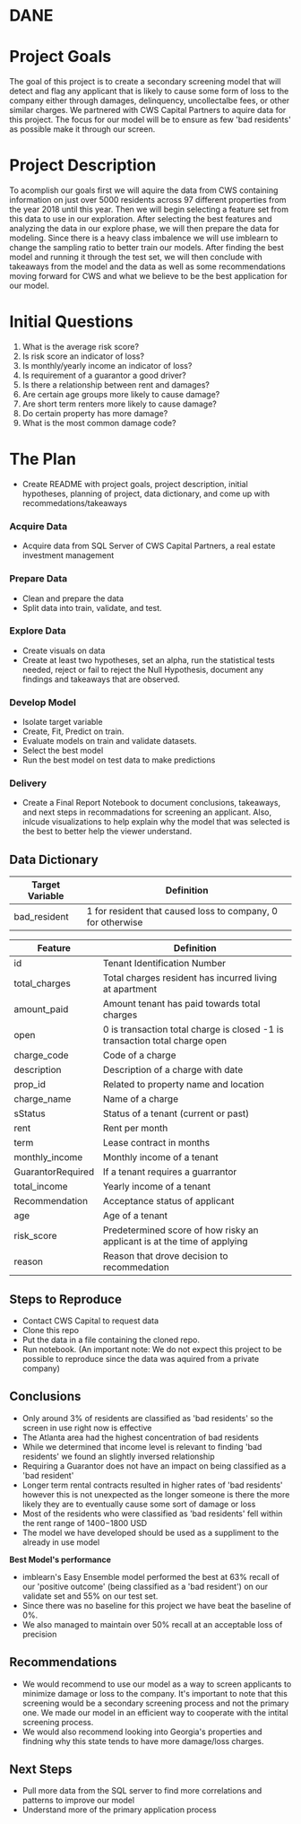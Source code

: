 # DANE

# Project Goals

The goal of this project is to create a secondary screening model that will detect and flag any applicant that is likely to cause some form of loss to the company either through damages, delinquency, uncollectalbe fees, or other similar charges. We partnered with CWS Capital Partners to aquire data for this project. The focus for our model will be to ensure as few 'bad residents' as possible make it through our screen.

# Project Description

To acomplish our goals first we will aquire the data from CWS containing information on just over 5000 residents across 97 different properties from the year 2018 until this year. Then we will begin selecting a feature set from this data to use in our exploration. After selecting the best features and analyzing the data in our explore phase, we will then prepare the data for modeling. Since there is a heavy class imbalence we will use imblearn to change the sampling ratio to better train our models. After finding the best model and running it through the test set, we will then conclude with takeaways from the model and the data as well as some recommendations moving forward for CWS and what we believe to be the best application for our model.

# Initial Questions
1. What is the average risk score?
2. Is risk score an indicator of loss?
3. Is monthly/yearly income an indicator of loss?
4. Is requirement of a guarantor a good driver?
5. Is there a relationship between rent and damages?
6. Are certain age groups more likely to cause damage?
7. Are short term renters more likely to cause damage?
8. Do certain property has more damage?
9. What is the most common damage code?


# The Plan

 - Create README with project goals, project description, initial hypotheses, planning of project, data dictionary, and come up with recommedations/takeaways

### Acquire Data
 - Acquire data from SQL Server of CWS Capital Partners, a real estate investment management
### Prepare Data

 - Clean and prepare the data 
 - Split data into train, validate, and test.
 
### Explore Data

- Create visuals on data 
- Create at least two hypotheses, set an alpha, run the statistical tests needed, reject or fail to reject the Null Hypothesis, document any findings and takeaways that are observed.

### Develop Model

 - Isolate target variable
 - Create, Fit, Predict on train.
 - Evaluate models on train and validate datasets.
 - Select the best model
 - Run the best model on test data to make predictions
 
### Delivery  
 - Create a Final Report Notebook to document conclusions, takeaways, and next steps in recommadations for screening an applicant. Also, inlcude visualizations to help explain why the model that was selected is the best to better help the viewer understand. 


## Data Dictionary


| Target Variable |     Definition     |
| --------------- | ------------------ |
|      bad_resident    | 1 for resident that caused loss to company, 0 for otherwise |

| Feature  | Definition |
| ------------- | ------------- |
| id | Tenant Identification Number |
| total_charges | Total charges resident has incurred living at apartment   |
| amount_paid | Amount tenant has paid towards total charges |
| open |  0 is transaction total charge is closed -1 is transaction total charge open|
| charge_code | Code of a charge  |
| description | Description of a charge with date|
| prop_id | Related to property name and location  |
| charge_name | Name of a charge  |
| sStatus | Status of a tenant (current or past) |
| rent | Rent per month |
| term | Lease contract in months |  
| monthly_income | Monthly income of a tenant |
| GuarantorRequired | If a tenant requires a guarrantor |
| total_income | Yearly income of a tenant |
| Recommendation | Acceptance status of applicant |
| age | Age of a tenant |
| risk_score | Predetermined score of how risky an applicant is at the time of applying |
| reason | Reason that drove decision to recommedation |



## Steps to Reproduce

- Contact CWS Capital to request data
- Clone this repo
- Put the data in a file containing the cloned repo.
- Run notebook.
(An important note: We do not expect this project to be possible to reproduce since the data was aquired from a private company)

## Conclusions

- Only around 3% of residents are classified as 'bad residents' so the screen in use right now is effective
- The Atlanta area had the highest concentration of bad residents
- While we determined that income level is relevant to finding 'bad residents' we found an slightly inversed relationship
- Requiring a Guarantor does not have an impact on being classified as a 'bad resident'
- Longer term rental contracts resulted in higher rates of 'bad residents' however this is not unexpected as the longer someone is there the more likely they are to eventually cause some sort of damage or loss
- Most of the residents who were classified as 'bad residents' fell within the rent range of $1400-$1800 USD
- The model we have developed should be used as a suppliment to the already in use model

 
**Best Model's performance**
- imblearn's Easy Ensemble model performed the best at 63% recall of our 'positive outcome' (being classified as a 'bad resident') on our validate set and 55% on our test set.
- Since there was no baseline for this project we have beat the baseline of 0%.
- We also managed to maintain over 50% recall at an acceptable loss of precision

## Recommendations
- We would recommend to use our model as a way to screen applicants to minimize damage or loss to the company. It's important to note that this screening would be a secondary screening process and not the primary one. We made our model in an efficient way to cooperate with the intital screening process.
- We would also recommend looking into Georgia's properties and findning why this state tends to have more damage/loss charges.

## Next Steps

- Pull more data from the SQL server to find more correlations and patterns to improve our model
- Understand more of the primary application process
